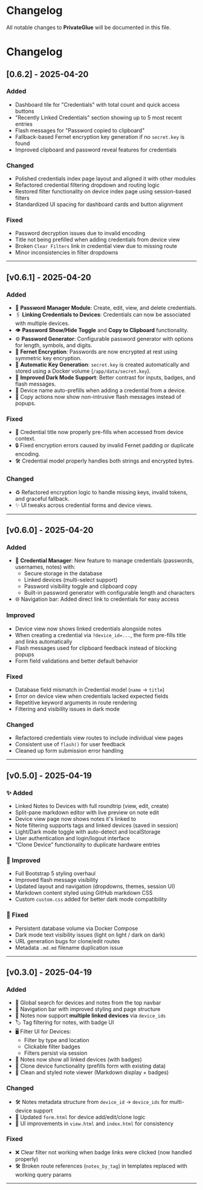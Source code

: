 # Changelog

All notable changes to **PrivateGlue** will be documented in this file.

# Changelog

## [0.6.2] - 2025-04-20

### Added
- Dashboard tile for "Credentials" with total count and quick access buttons
- "Recently Linked Credentials" section showing up to 5 most recent entries
- Flash messages for "Password copied to clipboard"
- Fallback-based Fernet encryption key generation if no `secret.key` is found
- Improved clipboard and password reveal features for credentials

### Changed
- Polished credentials index page layout and aligned it with other modules
- Refactored credential filtering dropdown and routing logic
- Restored filter functionality on device index page using session-based filters
- Standardized UI spacing for dashboard cards and button alignment

### Fixed
- Password decryption issues due to invalid encoding
- Title not being prefilled when adding credentials from device view
- Broken `Clear Filters` link in credential view due to missing route
- Minor inconsistencies in filter dropdowns

---

## [v0.6.1] - 2025-04-20

### Added
- 🔐 **Password Manager Module**: Create, edit, view, and delete credentials.
- 🖇 **Linking Credentials to Devices**: Credentials can now be associated with multiple devices.
- 👁 **Password Show/Hide Toggle** and **Copy to Clipboard** functionality.
- ⚙️ **Password Generator**: Configurable password generator with options for length, symbols, and digits.
- 🔐 **Fernet Encryption**: Passwords are now encrypted at rest using symmetric key encryption.
- 📁 **Automatic Key Generation**: `secret.key` is created automatically and stored using a Docker volume (`/app/data/secret.key`).
- 🌙 **Improved Dark Mode Support**: Better contrast for inputs, badges, and flash messages.
- 📎 Device name auto-prefills when adding a credential from a device.
- 💬 Copy actions now show non-intrusive flash messages instead of popups.

### Fixed
- 🐛 Credential title now properly pre-fills when accessed from device context.
- 🔒 Fixed encryption errors caused by invalid Fernet padding or duplicate encoding.
- 🛠 Credential model properly handles both strings and encrypted bytes.

### Changed
- ♻️ Refactored encryption logic to handle missing keys, invalid tokens, and graceful fallback.
- ✨ UI tweaks across credential forms and device views.

---

## [v0.6.0] - 2025-04-20

### Added
- 📂 **Credential Manager**: New feature to manage credentials (passwords, usernames, notes) with:
  - Secure storage in the database
  - Linked devices (multi-select support)
  - Password visibility toggle and clipboard copy
  - Built-in password generator with configurable length and characters
- 🌐 Navigation bar: Added direct link to credentials for easy access

### Improved
- Device view now shows linked credentials alongside notes
- When creating a credential via `?device_id=...`, the form pre-fills title and links automatically
- Flash messages used for clipboard feedback instead of blocking popups
- Form field validations and better default behavior

### Fixed
- Database field mismatch in Credential model (`name` → `title`)
- Error on device view when credentials lacked expected fields
- Repetitive keyword arguments in route rendering
- Filtering and visibility issues in dark mode

### Changed
- Refactored credentials view routes to include individual view pages
- Consistent use of `flash()` for user feedback
- Cleaned up form submission error handling

---

## [v0.5.0] - 2025-04-19

### ✨ Added
- Linked Notes to Devices with full roundtrip (view, edit, create)
- Split-pane markdown editor with live preview on note edit
- Device view page now shows notes it's linked to
- Note filtering supports tags and linked devices (saved in session)
- Light/Dark mode toggle with auto-detect and localStorage
- User authentication and login/logout interface
- "Clone Device" functionality to duplicate hardware entries

### 💄 Improved
- Full Bootstrap 5 styling overhaul
- Improved flash message visibility
- Updated layout and navigation (dropdowns, themes, session UI)
- Markdown content styled using GitHub markdown CSS
- Custom `custom.css` added for better dark mode compatibility

### 🐛 Fixed
- Persistent database volume via Docker Compose
- Dark mode text visibility issues (light on light / dark on dark)
- URL generation bugs for clone/edit routes
- Metadata `.md.md` filename duplication issue

---

## [v0.3.0] - 2025-04-19

### Added
- 🔎 Global search for devices and notes from the top navbar
- 🧭 Navigation bar with improved styling and page structure
- 📝 Notes now support **multiple linked devices** via `device_ids`
- 🏷️ Tag filtering for notes, with badge UI
- 🖥️ Filter UI for Devices:
  - Filter by type and location
  - Clickable filter badges
  - Filters persist via session
- 📎 Notes now show all linked devices (with badges)
- 🧠 Clone device functionality (prefills form with existing data)
- 📁 Clean and styled note viewer (Markdown display + badges)

### Changed
- 🛠 Notes metadata structure from `device_id` → `device_ids` for multi-device support
- 💄 Updated `form.html` for device add/edit/clone logic
- 🎨 UI improvements in `view.html` and `index.html` for consistency

### Fixed
- ❌ Clear filter not working when badge links were clicked (now handled properly)
- 🛠 Broken route references (`notes_by_tag`) in templates replaced with working query params

---

